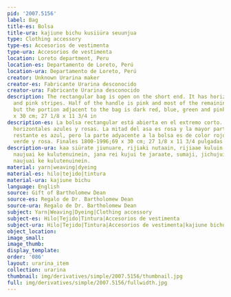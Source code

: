 ```yaml
---
pid: '2007.5156'
label: Bag
title-es: Bolsa
title-ura: kajiune bichu kusiiüra seuunjua
type: Clothing accessory
type-es: Accesorios de vestimenta
type-ura: Accesorios de vestimenta
location: Loreto department, Peru
location-es: Departamento de Loreto, Perú
location-ura: Departamento de Loreto, Perú
creator: Unknown Urarina maker
creator-es: Fabricante Urarina desconocido
creator-ura: Fabricante Urarina desconocido
description: The rectangular bag is open on the short end. It has horizontal blue
  and pink stripes. Half of the handle is pink and most of the remaining half is blue
  but the portion adjacent to the bag is dark red, blue, green and pink. Late 1800s-1996.&nbsp;69
  x 30 cm; 27 1/8 x 11 3/4 in
description-es: La bolsa rectangular está abierta en el extremo corto. Tiene rayas
  horizontales azules y rosas. La mitad del asa es rosa y la mayor parte de la mitad
  restante es azul, pero la parte adyacente a la bolsa es de color rojo oscuro, azul,
  verde y rosa. Finales 1800-1996;69 x 30 cm; 27 1/8 x 11 3/4 pulgadas
description-ura: kaa siürate jiunuare, rijiaki nutaain, rijiaae kuluin, sumaji beraürisiujuai
  naujuai ke kulutenuinein, jana rei kujui te jaraate, sumaji, jichujui, beraürisiujuai
  naujuai ke kulutenuinein.
material: yarn|weaving|dyeing
material-es: hilo|tejido|tintura
material-ura: kajiune bichu
language: English
source: Gift of Bartholomew Dean
source-es: Regalo de Dr. Bartholomew Dean
source-ura: Regalo de Dr. Bartholomew Dean
subject: Yarn|Weaving|Dyeing|Clothing accessory
subject-es: Hilo|Tejido|Tintura|Accesorios de vestimenta
subject-ura: Hilo|Tejido|Tintura|Accesorios de vestimenta|kajiune bichu
object_location:
image_small:
image_thumb:
display_template:
order: '086'
layout: urarina_item
collection: urarina
thumbnail: img/derivatives/simple/2007.5156/thumbnail.jpg
full: img/derivatives/simple/2007.5156/fullwidth.jpg
---
```

